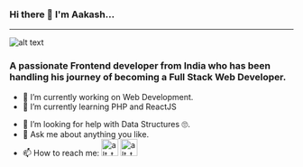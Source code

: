 ### Hi there 👋 I'm Aakash...
<hr></hr>

![alt text](https://images.unsplash.com/photo-1614624532983-4ce03382d63d?ixlib=rb-1.2.1&ixid=MnwxMjA3fDB8MHxzZWFyY2h8MXx8ZGVzayUyMHNldHVwfGVufDB8fDB8fA%3D%3D&w=1000&q=80)

### A passionate Frontend developer from India who has been handling his journey of becoming a Full Stack Web Developer.

- 🔭 I’m currently working on Web Development.
- 🌱 I’m currently learning PHP and ReactJS
<!-- - 👯 I’m looking to collaborate on ... -->
- 🤔 I’m looking for help with Data Structures 🙄.
- 💬 Ask me about anything you like.
- 📫 How to reach me: 
  [<img alt="alt_text" width="30px" src="https://upload.wikimedia.org/wikipedia/commons/thumb/c/ca/LinkedIn_logo_initials.png/800px-LinkedIn_logo_initials.png" />](https://www.linkedin.com/in/aakash26)   [<img alt="alt_text" width="30px" src="https://www.pngkey.com/png/full/2-27646_twitter-logo-png-transparent-background-logo-twitter-png.png" />](https://twitter.com/skyTweet26)
<!-- - 😄 Pronouns: He/His -->
<!-- - ⚡ Fun fact: ... -->

